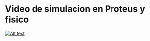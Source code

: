 # Video de simulacion en Proteus y fisico


[![Alt text](https://img.youtube.com/vi/Fxd9lNGhSiw/0.jpg)](https://www.youtube.com/watch?v=Fxd9lNGhSiw)
